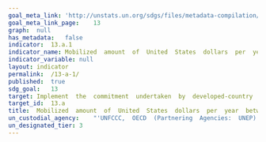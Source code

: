 ```yaml
---	
goal_meta_link:	'http://unstats.un.org/sdgs/files/metadata-compilation/Metadata-Goal-13.pdf'
goal_meta_link_page:	13
graph:	null
has_metadata:	false
indicator:	13.a.1
indicator_name:	Mobilized  amount  of  United  States  dollars  per  year  between  2020  and  2025  accountable  towards  the  $100  billion  commitment
indicator_variable:	null
layout:	indicator
permalink:	/13-a-1/
published:	true
sdg_goal:	13
target:	Implement  the  commitment  undertaken  by  developed-country  parties  to  the  United  Nations  Framework  Convention  on  Climate  Change  to  a  goal  of  mobilizing  jointly  $100  billion  annually  by  2020  from  all  sources  to  address  the  needs  of  developing  countries  in  the  context  of  meaningful  mitigation  actions  and  transparency  on  implementation  and  fully  operationalize  the  Green  Climate  Fund  through  its  capitalization  as  soon  as  possible.
target_id:	13.a
title:	Mobilized  amount  of  United  States  dollars  per  year  between  2020  and  2025  accountable  towards  the  $100  billion  commitment
un_custodial_agency:	"'UNFCCC,  OECD  (Partnering  Agencies:  UNEP)'"
un_designated_tier:	3
---	
```

